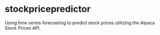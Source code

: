 # stockpricepredictor
Using time series forecasting to predict stock prices utilizing the Alpaca Stock Prices API.
